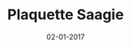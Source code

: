 ---
layout: project
title: 'Plaquette Saagie'
caption: Plateforme DataOps pour vos projets data
description: >
  Design Print - Mise en page + BAT avec Adobe Id
date: '02-01-2017'
image: 
  path: /assets/img/works/cover-print-plaquette-saagie.jpg
  srcset: 
    1920w: /assets/img/works/cover-print-plaquette-saagie.jpg
    960w:  /assets/img/works/cover-print-plaquette-saagie@0,5x.jpg
    480w:  /assets/img/works/cover-print-plaquette-saagie.jpg

sitemap: false

---